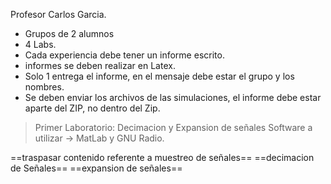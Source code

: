 Profesor Carlos Garcia.
- Grupos de 2 alumnos
- 4 Labs.
- Cada experiencia debe tener un informe escrito.
- informes se deben realizar en Latex.
- Solo 1 entrega el informe, en el mensaje debe estar el grupo y los nombres.
- Se deben enviar los archivos de las simulaciones, el informe debe estar aparte del ZIP, no dentro del Zip.


>Primer Laboratorio: Decimacion y Expansion de señales
>Software a utilizar -> MatLab y GNU Radio.


==traspasar contenido referente a muestreo de señales==
==decimacion de Señales==
==expansion de señales==